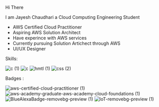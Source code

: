    Hi There

   I am Jayesh Chaudhari a Cloud Computing Engineering Student
   
- AWS Certified Cloud Practitioner
- Aspiring AWS Solution Architect
- Have experince with AWS services
- Currently pursuing Solution Artichect through AWS
- UI/UX Designer


Skills:


![c (1)](https://user-images.githubusercontent.com/81688373/167295450-9f99289e-5422-4084-9aa0-93d0f1501988.png)
![c  ](https://user-images.githubusercontent.com/81688373/167295693-7485dc0c-f966-48a7-bb49-6e3f98d74d2f.png)
![hmtl (1)](https://user-images.githubusercontent.com/81688373/167295599-a0192892-5693-4588-a16b-ad224bc4d40d.png)
![css (2)](https://user-images.githubusercontent.com/81688373/167295632-832b08ff-61d3-4c3f-ab28-91b1c133e863.png)

Badges :


![aws-certified-cloud-practitioner (1)](https://user-images.githubusercontent.com/81688373/184106078-0bb71086-f209-4322-9222-8de61a40da56.png)
![aws-academy-graduate-aws-academy-cloud-foundations (1)](https://user-images.githubusercontent.com/81688373/167295800-59708cdf-4b52-41ce-9b05-3ad9cffb240b.png)
![BlueAlexaBadge-removebg-preview (1)](https://user-images.githubusercontent.com/81688373/167296025-42d05511-33ca-4c31-8f3c-bd9dc8bf2a56.png)
![IoT-removebg-preview (1)](https://user-images.githubusercontent.com/81688373/167296066-f4b10cf9-7582-45d9-98fb-c155c1dc6988.png)


